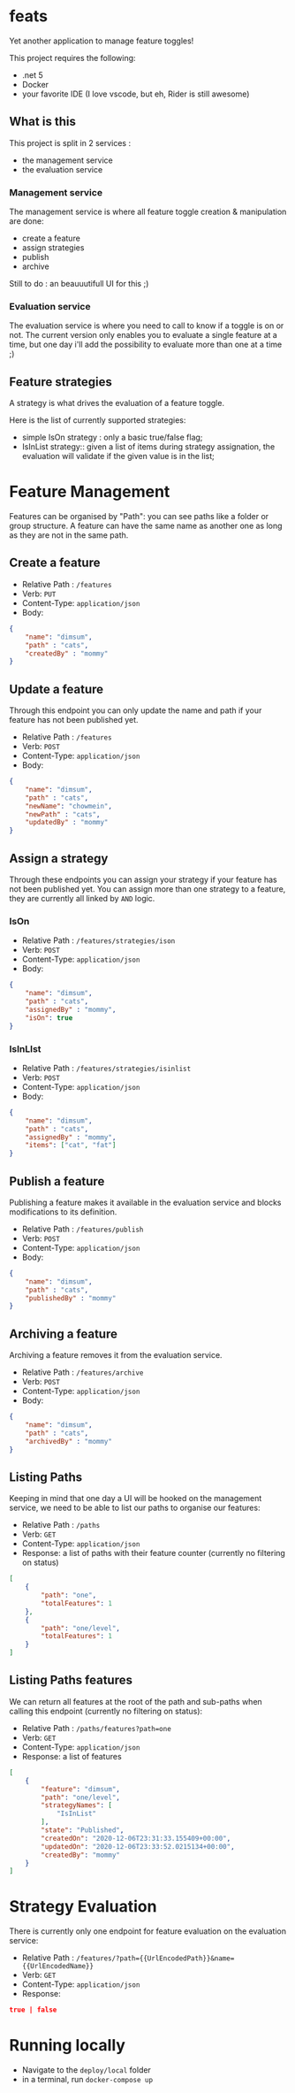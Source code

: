 # feats

Yet another application to manage feature toggles!

This project requires the following:

- .net 5
- Docker
- your favorite IDE (I love vscode, but eh, Rider is still awesome)

## What is this

This project is split in 2 services :

- the management service
- the evaluation service

### Management service

The management service is where all feature toggle creation & manipulation are done:

- create a feature
- assign strategies
- publish
- archive

Still to do : an beauuutifull UI for this ;)

### Evaluation service

The evaluation service is where you need to call to know if a toggle is on or not. 
The current version only enables you to evaluate a single feature at a time, but one day i'll add 
the possibility to evaluate more than one at a time ;)

## Feature strategies

A strategy is what drives the evaluation of a feature toggle.

Here is the list of currently supported strategies:

- simple IsOn strategy : only a basic true/false flag;
- IsInList strategy:: given a list of items during strategy assignation, the evaluation will validate if the given value is in the list;

# Feature Management

Features can be organised by "Path": you can see paths like a folder or group structure. 
A feature can have the same name as another one as long as they are not in the same path.

## Create a feature

- Relative Path : `/features`
- Verb: `PUT`
- Content-Type: `application/json`
- Body: 
```json
{
    "name": "dimsum",
    "path" : "cats",
    "createdBy" : "mommy"
}
```

## Update a feature

Through this endpoint you can only update the name and path if your feature has not been published yet.

- Relative Path : `/features`
- Verb: `POST`
- Content-Type: `application/json`
- Body: 
```json
{
    "name": "dimsum",
    "path" : "cats",
    "newName": "chowmein",
    "newPath" : "cats",
    "updatedBy" : "mommy"
}
```

## Assign a strategy

Through these endpoints you can assign your strategy if your feature has not been published yet.
You can assign more than one strategy to a feature, they are currently all linked by `AND` logic.

### IsOn

- Relative Path : `/features/strategies/ison`
- Verb: `POST`
- Content-Type: `application/json`
- Body: 
```json
{
    "name": "dimsum",
    "path" : "cats",
    "assignedBy" : "mommy",
    "isOn": true
}
```

### IsInLIst

- Relative Path : `/features/strategies/isinlist`
- Verb: `POST`
- Content-Type: `application/json`
- Body: 
```json
{
    "name": "dimsum",
    "path" : "cats",
    "assignedBy" : "mommy",
    "items": ["cat", "fat"]
}
```

## Publish a feature

Publishing a feature makes it available in the evaluation service and blocks modifications to its definition.

- Relative Path : `/features/publish`
- Verb: `POST`
- Content-Type: `application/json`
- Body: 
```json
{
    "name": "dimsum",
    "path" : "cats",
    "publishedBy" : "mommy"
}
```

## Archiving a feature

Archiving a feature removes it from the evaluation service.

- Relative Path : `/features/archive`
- Verb: `POST`
- Content-Type: `application/json`
- Body: 
```json
{
    "name": "dimsum",
    "path" : "cats",
    "archivedBy" : "mommy"
}
```

## Listing Paths

Keeping in mind that one day a UI will be hooked on the management service, we need to be able to list our paths to organise
our features:

- Relative Path : `/paths`
- Verb: `GET`
- Content-Type: `application/json`
- Response: a list of paths with their feature counter (currently no filtering on status)
```json
[
    {
        "path": "one",
        "totalFeatures": 1
    },
    {
        "path": "one/level",
        "totalFeatures": 1
    }
]
```


## Listing Paths features

We can return all features at the root of the path and sub-paths when calling this endpoint (currently no filtering on status):

- Relative Path : `/paths/features?path=one`
- Verb: `GET`
- Content-Type: `application/json`
- Response: a list of features
```json
[
    {
        "feature": "dimsum",
        "path": "one/level",
        "strategyNames": [
            "IsInList"
        ],
        "state": "Published",
        "createdOn": "2020-12-06T23:31:33.155409+00:00",
        "updatedOn": "2020-12-06T23:33:52.0215134+00:00",
        "createdBy": "mommy"
    }
]
```

# Strategy Evaluation

There is currently only one endpoint for feature evaluation on the evaluation service:

- Relative Path : `/features/?path={{UrlEncodedPath}}&name={{UrlEncodedName}}`
- Verb: `GET`
- Content-Type: `application/json`
- Response: 
```json
true | false
```


# Running locally

- Navigate to the `deploy/local` folder 
- in a terminal, run `docker-compose up`
